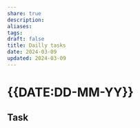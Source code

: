 ```yaml
---
share: true
description: 
aliases: 
tags: 
draft: false
title: Dailly tasks
date: 2024-03-09
updated: 2024-03-09
---
```

# {{DATE:DD-MM-YY}}


## Task